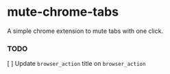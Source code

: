 # mute-chrome-tabs
A simple chrome extension to mute tabs with one click.

### TODO

[ ] Update `browser_action` title on `browser_action`
